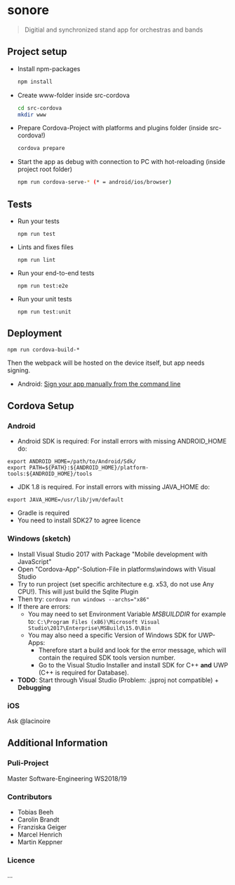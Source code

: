# sonore
> Digitial and synchronized stand app for orchestras and bands

## Project setup
- Install npm-packages
    ``` bash
    npm install
    ```
-  Create www-folder inside src-cordova
    ``` bash
    cd src-cordova
    mkdir www
    ```
-  Prepare Cordova-Project with platforms and plugins folder (inside src-cordova!) 
    ``` bash
    cordova prepare
    ```
-  Start the app as debug with connection to PC with hot-reloading (inside project root folder)
    ``` bash
    npm run cordova-serve-* (* = android/ios/browser)
    ```
  
## Tests 
- Run your tests
    ```
    npm run test
    ```

- Lints and fixes files
    ```
    npm run lint
    ```

- Run your end-to-end tests
    ```
    npm run test:e2e
    ```

- Run your unit tests
    ```
    npm run test:unit
    ```

## Deployment
```
npm run cordova-build-*
```
Then the webpack will be hosted on the device itself, but app needs signing.
- Android: [Sign your app manually from the command line](https://developer.android.com/studio/publish/app-signing#sign-manually)


## Cordova Setup
### Android
- Android SDK is required:
For install errors with missing ANDROID_HOME do:
```shell
export ANDROID_HOME=/path/to/Android/Sdk/
export PATH=${PATH}:${ANDROID_HOME}/platform-tools:${ANDROID_HOME}/tools
```
- JDK 1.8 is required.
For install errors with missing JAVA_HOME do:
```shell
export JAVA_HOME=/usr/lib/jvm/default
```
- Gradle is required 
- You need to install SDK27 to agree licence

### Windows (sketch)
- Install Visual Studio 2017 with Package "Mobile development with JavaScript"
- Open "Cordova-App"-Solution-File in platforms\windows with Visual Studio
- Try to run project (set specific architecture e.g. x53, do not use Any CPU!). This will just build the Sqlite Plugin
- Then try: ```cordova run windows --archs="x86"``` 
- If there are errors: 
  - You may need to set Environment Variable _MSBUILDDIR_ for example to: ```C:\Program Files (x86)\Microsoft Visual Studio\2017\Enterprise\MSBuild\15.0\Bin```
  - You may also need a specific Version of Windows SDK for UWP-Apps:
    - Therefore start a build and look for the error message, which will contain the required SDK tools version number. 
    - Go to the Visual Studio Installer and install SDK for C++ **and** UWP (C++ is required for Database).
- **TODO**: Start through Visual Studio (Problem: .jsproj not compatible) + **Debugging**

### iOS
Ask @lacinoire


## Additional Information
### Puli-Project 
Master Software-Engineering WS2018/19

### Contributors
- Tobias Beeh
- Carolin Brandt
- Franziska Geiger
- Marcel Henrich
- Martin Keppner

### Licence
...


